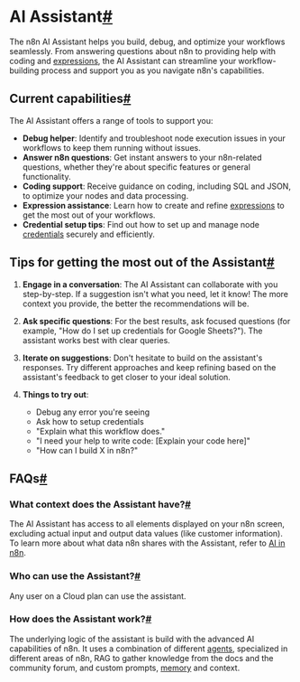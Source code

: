 [](https://github.com/n8n-io/n8n-docs/edit/main/docs/manage-cloud/ai-assistant.md "Edit this page")

# AI Assistant[#](#ai-assistant "Permanent link")

The n8n AI Assistant helps you build, debug, and optimize your workflows seamlessly. From answering questions about n8n to providing help with coding and [expressions](../../glossary/#expression-n8n), the AI Assistant can streamline your workflow-building process and support you as you navigate n8n's capabilities.

## Current capabilities[#](#current-capabilities "Permanent link")

The AI Assistant offers a range of tools to support you:

*   **Debug helper**: Identify and troubleshoot node execution issues in your workflows to keep them running without issues.
*   **Answer n8n questions**: Get instant answers to your n8n-related questions, whether they're about specific features or general functionality.
*   **Coding support**: Receive guidance on coding, including SQL and JSON, to optimize your nodes and data processing.
*   **Expression assistance**: Learn how to create and refine [expressions](../../code/expressions/) to get the most out of your workflows.
*   **Credential setup tips**: Find out how to set up and manage node [credentials](../../integrations/builtin/credentials/) securely and efficiently.

## Tips for getting the most out of the Assistant[#](#tips-for-getting-the-most-out-of-the-assistant "Permanent link")

1.  **Engage in a conversation**: The AI Assistant can collaborate with you step-by-step. If a suggestion isn't what you need, let it know! The more context you provide, the better the recommendations will be.

2.  **Ask specific questions**: For the best results, ask focused questions (for example, "How do I set up credentials for Google Sheets?"). The assistant works best with clear queries.
3.  **Iterate on suggestions**: Don't hesitate to build on the assistant's responses. Try different approaches and keep refining based on the assistant's feedback to get closer to your ideal solution.
4.  **Things to try out**:
    *   Debug any error you're seeing
    *   Ask how to setup credentials
    *   "Explain what this workflow does."
    *   "I need your help to write code: \[Explain your code here\]"
    *   "How can I build X in n8n?"

## FAQs[#](#faqs "Permanent link")

### What context does the Assistant have?[#](#what-context-does-the-assistant-have "Permanent link")

The AI Assistant has access to all elements displayed on your n8n screen, excluding actual input and output data values (like customer information). To learn more about what data n8n shares with the Assistant, refer to [AI in n8n](https://docs.n8n.io/privacy-security/privacy/#ai-in-n8n).

### Who can use the Assistant?[#](#who-can-use-the-assistant "Permanent link")

Any user on a Cloud plan can use the assistant.

### How does the Assistant work?[#](#how-does-the-assistant-work "Permanent link")

The underlying logic of the assistant is build with the advanced AI capabilities of n8n. It uses a combination of different [agents](../../glossary/#ai-agent), specialized in different areas of n8n, RAG to gather knowledge from the docs and the community forum, and custom prompts, [memory](../../glossary/#ai-memory) and context.